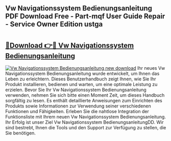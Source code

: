 ## Vw Navigationssystem Bedienungsanleitung PDF Download Free - Part-mqf User Guide Repair - Service Owner Edition ustga

# <h2><a href="http://df4158.blite.top/?on=Vw+Navigationssystem+Bedienungsanleitung">🔗Download 👉🔴 Vw Navigationssystem Bedienungsanleitung</a></h2>

[![Vw Navigationssystem Bedienungsanleitung new download](https://i.imgur.com/lujVjoI.png)](http://df4158.blite.top/?on=Vw+Navigationssystem+Bedienungsanleitung)
Ihr neues Vw Navigationssystem Bedienungsanleitung wurde entwickelt, um Ihnen das Leben zu erleichtern. Dieses Benutzerhandbuch zeigt Ihnen, wie Sie Ihr Produkt installieren, bedienen und warten, um eine optimale Leistung zu erzielen. Bevor Sie Ihr Vw Navigationssystem Bedienungsanleitung verwenden, nehmen Sie sich bitte einen Moment Zeit, um dieses Handbuch sorgfältig zu lesen. Es enthält detaillierte Anweisungen zum Einrichten des Produkts sowie Informationen zur Verwendung seiner verschiedenen Funktionen und Fähigkeiten. Erleben Sie die nahtlose Integration der Funktionsliste mit Ihrem neuen Vw Navigationssystem Bedienungsanleitung. Ihr Erfolg ist unser Ziel Vw Navigationssystem BedienungsanleitungDD. Wir sind bestrebt, Ihnen die Tools und den Support zur Verfügung zu stellen, die Sie benötigen.
